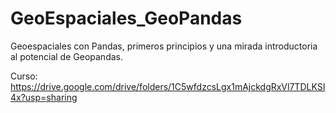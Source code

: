 # GeoEspaciales_GeoPandas
Geoespaciales con Pandas, primeros principios y una mirada introductoria al potencial de Geopandas.

Curso:
https://drive.google.com/drive/folders/1C5wfdzcsLgx1mAjckdgRxVl7TDLKSI4x?usp=sharing
